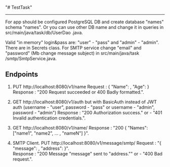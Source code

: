 "# TestTask" 
____

For app should be configured PostgreSQL DB and create database "names" schema
 "names". Or you can use other DB name and change it in queries in src/main/java/task/db/UserDao
 .java.
   
Valid "in memory" login&pass are: "user" - "pass" and "admin" - "admin". There are in Secrets class.
For SMTP service change "email" and "password" (Mb change message subject) in src/main/java/task
/smtp/SmtpService.java.

Endpoints
-
1. PUT http://localhost:8080/v1/name 
Request : { 
            "Name": <String>, 
            "Age": <Integer> 
          }  
Response : "200 Request succeeded or 400 Badly formatted.".

2. GET http://localhost:8080/v1/auth but with BasicAuth instead of JWT auth
    (username - "user", password - "pass" or username - "admin", password - "admin")
    Response : "200 Authorization success." or - "401 Invalid authentication credentials.".
 
3. GET http://localhost:8080/v1/name/
   Response : "200 
   {
    	"Names": ["name1", "name2", … , "nameN"]
   }".
   
4. SMTP Client. PUT http://localhost:8080/v1/message/smtp/ 
   	Request : "{ 
   		       "message": <String>, 
   		       "address": <String> 
   	        }".  
    Response : "200 Message "message" sent to "address."" or - "400 Bad request.".
    
     

   
